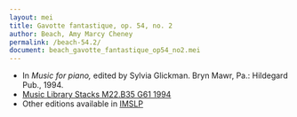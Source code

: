 ```yaml
---
layout: mei
title: Gavotte fantastique, op. 54, no. 2
author: Beach, Amy Marcy Cheney
permalink: /beach-54.2/
document: beach_gavotte_fantastique_op54_no2.mei
---
```


- In *Music for piano,* edited by Sylvia Glickman. Bryn Mawr, Pa.: Hildegard Pub., 1994.
- <a href="https://tufts-primo.hosted.exlibrisgroup.com/permalink/f/bnf7qa/01TUN_ALMA21108441970003851" target="_blank">Music Library Stacks M22.B35 G61 1994</a>
- Other editions available in <a href="https://imslp.org/wiki/2_Piano_Pieces%2C_Op.54_(Beach%2C_Amy_Marcy)" target="_blank">IMSLP</a>
